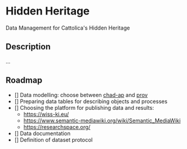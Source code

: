 # Hidden Heritage

Data Management for Cattolica's Hidden Heritage

## Description

...

## Roadmap

- [] Data modelling: choose between [chad-ap](sources/diagrams/chad-ap) and [prov](sources/diagrams/prov)
- [] Preparing data tables for describing objects and processes
- [] Choosing the platform for publishing data and results:
    - https://wiss-ki.eu/
    - https://www.semantic-mediawiki.org/wiki/Semantic_MediaWiki
    - https://researchspace.org/
- [] Data documentation
- [] Definition of dataset protocol